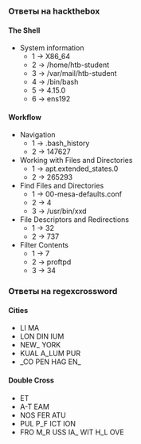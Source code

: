 ### Ответы на hackthebox

#### The Shell
+ System information
  + 1 -> X86_64
  + 2 -> /home/htb-student
  + 3 -> /var/mail/htb-student
  + 4 -> /bin/bash
  + 5 -> 4.15.0
  + 6 -> ens192

#### Workflow
+ Navigation
  + 1 -> .bash_history
  + 2 -> 147627
+ Working with Files and Directories
  + 1 -> apt.extended_states.0
  + 2 -> 265293
+ Find Files and Directories
  + 1 -> 00-mesa-defaults.conf
  + 2 -> 4
  + 3 -> /usr/bin/xxd
+ File Descriptors and Redirections
  + 1 -> 32
  + 2 -> 737
+ Filter Contents
  + 1 -> 7
  + 2 -> proftpd
  + 3 -> 34



### Ответы на regexcrossword

#### Cities
+ LI MA
+ LON DIN IUM
+ NEW\_ YORK
+ KUAL A_LUM PUR
+ \_CO PEN HAG EN\_

#### Double Cross
+ ET
+ A-T EAM
+ NOS FER ATU
+ PUL P_F ICT ION
+ FRO M_R USS IA_ WIT H_L OVE
